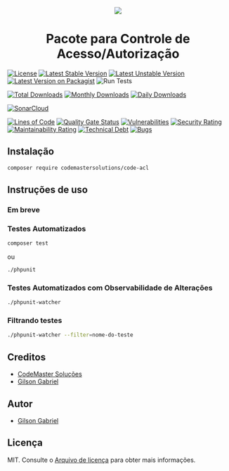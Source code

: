 <p align="center">
    <a href="https://codemastersolucoes.com" target="_blank">
        <img data-testid="logo" src="https://cms-public-images.s3.amazonaws.com/logo.png">
    </a>
    <h1 align="center">Pacote para Controle de Acesso/Autorização</h1>
</p>

[![License](https://poser.pugx.org/codemastersolutions/code-acl/license)](https://github.com/codemastersolutions/code-acl/blob/HEAD/LICENSE.md)
[![Latest Stable Version](https://poser.pugx.org/codemastersolutions/code-acl/v)](//packagist.org/packages/codemastersolutions/code-acl)
[![Latest Unstable Version](https://poser.pugx.org/codemastersolutions/code-acl/v/unstable)](//packagist.org/packages/codemastersolutions/code-acl)
[![Latest Version on Packagist](https://img.shields.io/packagist/v/codemastersolutions/code-acl.svg?style=flat-square)](https://packagist.org/packages/codemastersolutions/code-acl)
![Run Tests](https://github.com/codemastersolutions/code-acl/workflows/Run%20Tests/badge.svg?branch=main)

[![Total Downloads](https://poser.pugx.org/codemastersolutions/code-acl/downloads)](//packagist.org/packages/codemastersolutions/code-acl)
[![Monthly Downloads](https://poser.pugx.org/codemastersolutions/code-acl/d/monthly)](//packagist.org/packages/codemastersolutions/code-acl)
[![Daily Downloads](https://poser.pugx.org/codemastersolutions/code-acl/d/daily)](//packagist.org/packages/codemastersolutions/code-acl)

[![SonarCloud](https://sonarcloud.io/images/project_badges/sonarcloud-black.svg)](https://sonarcloud.io/dashboard?id=codemastersolutions_code-acl)

[![Lines of Code](https://sonarcloud.io/api/project_badges/measure?project=codemastersolutions_code-acl&metric=ncloc)](https://sonarcloud.io/dashboard?id=codemastersolutions_code-acl)
[![Quality Gate Status](https://sonarcloud.io/api/project_badges/measure?project=codemastersolutions_code-acl&metric=alert_status)](https://sonarcloud.io/dashboard?id=codemastersolutions_code-acl)
[![Vulnerabilities](https://sonarcloud.io/api/project_badges/measure?project=codemastersolutions_code-acl&metric=vulnerabilities)](https://sonarcloud.io/dashboard?id=codemastersolutions_code-acl)
[![Security Rating](https://sonarcloud.io/api/project_badges/measure?project=codemastersolutions_code-acl&metric=security_rating)](https://sonarcloud.io/dashboard?id=codemastersolutions_code-acl)
[![Maintainability Rating](https://sonarcloud.io/api/project_badges/measure?project=codemastersolutions_code-acl&metric=sqale_rating)](https://sonarcloud.io/dashboard?id=codemastersolutions_code-acl)
[![Technical Debt](https://sonarcloud.io/api/project_badges/measure?project=codemastersolutions_code-acl&metric=sqale_index)](https://sonarcloud.io/dashboard?id=codemastersolutions_code-acl)
[![Bugs](https://sonarcloud.io/api/project_badges/measure?project=codemastersolutions_code-acl&metric=bugs)](https://sonarcloud.io/dashboard?id=codemastersolutions_code-acl)

## Instalação

``` bash
composer require codemastersolutions/code-acl
```

## Instruções de uso

### Em breve

### Testes Automatizados

``` bash
composer test
```

ou

``` bash
./phpunit
```

### Testes Automatizados com Observabilidade de Alterações

``` bash
./phpunit-watcher
```

### Filtrando testes

``` bash
./phpunit-watcher --filter=nome-do-teste
```

## Creditos

- [CodeMaster Soluções](https://github.com/codemastersolutions)
- [Gilson Gabriel](https://github.com/gilsongabriel)

## Autor

- [Gilson Gabriel](https://github.com/gilsongabriel)

## Licença

MIT. Consulte o [Arquivo de licença](LICENSE.md) para obter mais informações.
